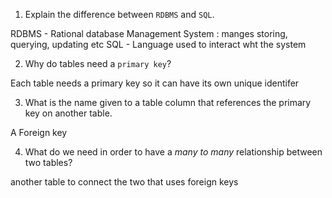 1. Explain the difference between `RDBMS` and `SQL`.

RDBMS - Rational database Management System : manges storing, querying, updating etc
SQL - Language used to interact wht the system

2. Why do tables need a `primary key`?

Each table needs a primary key so it can have its own unique identifer

3. What is the name given to a table column that references the primary key on another table.

A Foreign key

4. What do we need in order to have a _many to many_ relationship between two tables?

another table to connect the two that uses foreign keys
